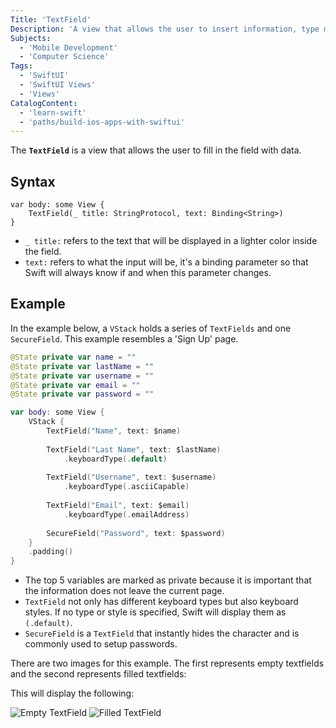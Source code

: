 ```yaml
---
Title: 'TextField'
Description: 'A view that allows the user to insert information, type memos, and edit the content.'
Subjects:
  - 'Mobile Development'
  - 'Computer Science'
Tags:
  - 'SwiftUI'
  - 'SwiftUI Views'
  - 'Views'
CatalogContent:
  - 'learn-swift'
  - 'paths/build-ios-apps-with-swiftui'
---
```


The **`TextField`** is a view that allows the user to fill in the field with data. 

## Syntax

```pseudo
var body: some View {
    TextField(_ title: StringProtocol, text: Binding<String>)
}
```

- `_ title:` refers to the text that will be displayed in a lighter color inside the field. 
- `text:` refers to what the input will be, it's a binding parameter so that Swift will always know if and when this parameter changes.

## Example

In the example below, a `VStack` holds a series of `TextFields` and one `SecureField`. This example resembles a 'Sign Up' page.

```swift
@State private var name = ""
@State private var lastName = ""
@State private var username = ""
@State private var email = ""
@State private var password = ""

var body: some View {
    VStack {
        TextField("Name", text: $name)
        
        TextField("Last Name", text: $lastName)
            .keyboardType(.default)
            
        TextField("Username", text: $username)
            .keyboardType(.asciiCapable)
            
        TextField("Email", text: $email)
            .keyboardType(.emailAddress)
            
        SecureField("Password", text: $password)
    }
    .padding()
}
```

- The top 5 variables are marked as private because it is important that the information does not leave the current page.
- `TextField` not only has different keyboard types but also keyboard styles. If no type or style is specified, Swift will display them as `(.default)`.
- `SecureField` is a `TextField` that instantly hides the character and is commonly used to setup passwords.

There are two images for this example. The first represents empty textfields and the second represents filled textfields:

This will display the following:

![Empty TextField](https://raw.githubusercontent.com/Codecademy/docs/main/media/swiftui-textfield.png)
![Filled TextField](https://raw.githubusercontent.com/Codecademy/docs/main/media/swiftui-textfield-fill.png)
